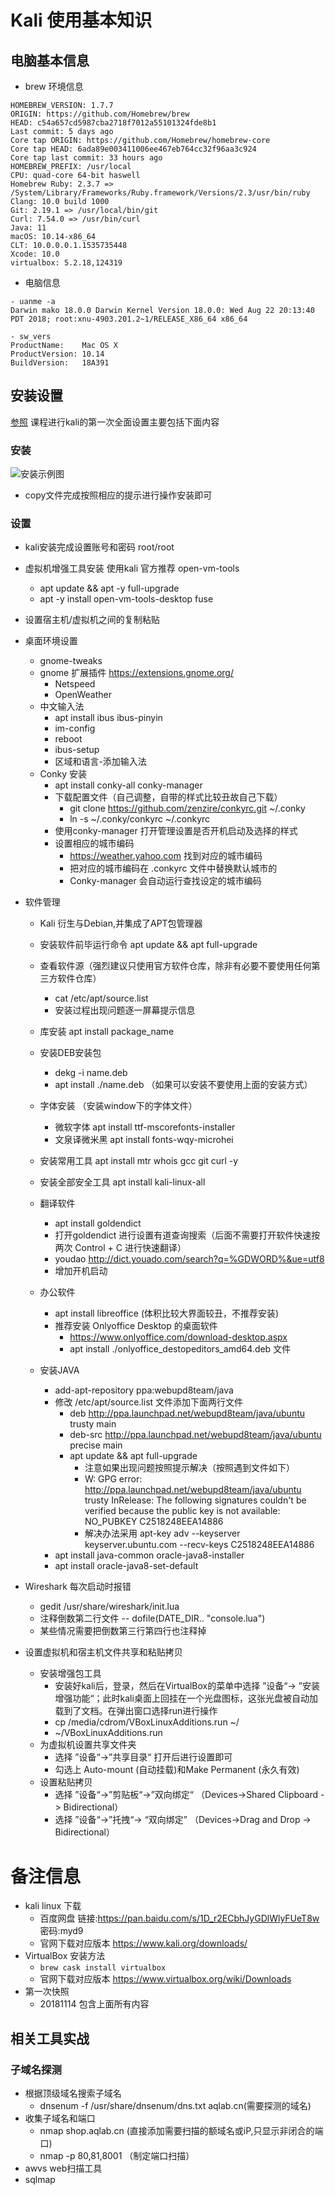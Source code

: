 # Kali 使用基本知识

## 电脑基本信息

- brew 环境信息

```
HOMEBREW_VERSION: 1.7.7
ORIGIN: https://github.com/Homebrew/brew
HEAD: c54a657cd5987cba2718f7012a55101324fde8b1
Last commit: 5 days ago
Core tap ORIGIN: https://github.com/Homebrew/homebrew-core
Core tap HEAD: 6ada89e003411006ee467eb764cc32f96aa3c924
Core tap last commit: 33 hours ago
HOMEBREW_PREFIX: /usr/local
CPU: quad-core 64-bit haswell
Homebrew Ruby: 2.3.7 => /System/Library/Frameworks/Ruby.framework/Versions/2.3/usr/bin/ruby
Clang: 10.0 build 1000
Git: 2.19.1 => /usr/local/bin/git
Curl: 7.54.0 => /usr/bin/curl
Java: 11
macOS: 10.14-x86_64
CLT: 10.0.0.0.1.1535735448
Xcode: 10.0
virtualbox: 5.2.18,124319
```

- 电脑信息

```
- uanme -a
Darwin mako 18.0.0 Darwin Kernel Version 18.0.0: Wed Aug 22 20:13:40 PDT 2018; root:xnu-4903.201.2~1/RELEASE_X86_64 x86_64

- sw_vers
ProductName:	Mac OS X
ProductVersion:	10.14
BuildVersion:	18A391
```

## 安装设置

[参照](https://study.163.com/course/courseMain.htm?courseId=1005094023) 课程进行kali的第一次全面设置主要包括下面内容

### 安装

![安装示例图](./imgs/kali-install-demo.gif)

- copy文件完成按照相应的提示进行操作安装即可


### 设置

- kali安装完成设置账号和密码 root/root
- 虚拟机增强工具安装 使用kali 官方推荐 open-vm-tools
    - apt update && apt -y full-upgrade
    - apt -y install open-vm-tools-desktop fuse
- 设置宿主机/虚拟机之间的复制粘贴
- 桌面环境设置
    - gnome-tweaks
    - gnome 扩展插件  https://extensions.gnome.org/  
    	- Netspeed
    	- OpenWeather
    - 中文输入法
    	- apt install ibus ibus-pinyin
    	- im-config
    	- reboot
    	- ibus-setup
    	- 区域和语言-添加输入法
   	- Conky 安装
   		- apt install conky-all conky-manager
   		- 下载配置文件（自己调整，自带的样式比较丑故自己下载）
   			- git clone https://github.com/zenzire/conkyrc.git ~/.conky
   			- ln -s ~/.conky/conkyrc ~/.conkyrc
   		- 使用conky-manager 打开管理设置是否开机启动及选择的样式
   		- 设置相应的城市编码
   			- https://weather.yahoo.com 找到对应的城市编码
   			- 把对应的城市编码在 .conkyrc 文件中替换默认城市的
   			- Conky-manager 会自动运行查找设定的城市编码
- 软件管理
	- Kali 衍生与Debian,并集成了APT包管理器
	- 安装软件前毕运行命令 apt update && apt full-upgrade
	- 查看软件源（强烈建议只使用官方软件仓库，除非有必要不要使用任何第三方软件仓库）
		- cat /etc/apt/source.list
		- 安装过程出现问题逐一屏幕提示信息
	- 库安装 apt install package_name
	- 安装DEB安装包
		- dekg -i name.deb  
		- apt install ./name.deb （如果可以安装不要使用上面的安装方式）

	- 字体安装 （安装window下的字体文件）
		- 微软字体 apt install ttf-mscorefonts-installer
		- 文泉译微米黑  apt install fonts-wqy-microhei
	- 安装常用工具 apt install mtr whois gcc git curl -y
	- 安装全部安全工具 apt install kali-linux-all
	- 翻译软件
		- apt install goldendict
		- 打开goldendict 进行设置有道查询搜索（后面不需要打开软件快速按两次 Control + C 进行快速翻译）
		- youdao http://dict.youado.com/search?q=%GDWORD%&ue=utf8
		- 增加开机启动
	- 办公软件
		- apt install libreoffice (体积比较大界面较丑，不推荐安装)
		- 推荐安装 Onlyoffice Desktop 的桌面软件
			- https://www.onlyoffice.com/download-desktop.aspx
			- apt install ./onlyoffice_destopeditors_amd64.deb 文件
	- 安装JAVA
		- add-apt-repository ppa:webupd8team/java
		- 修改 /etc/apt/source.list 文件添加下面两行文件
			- deb http://ppa.launchpad.net/webupd8team/java/ubuntu trusty main
			- deb-src http://ppa.launchpad.net/webupd8team/java/ubuntu precise main
			- apt update && apt full-upgrade
				- 注意如果出现问题按照提示解决（按照遇到文件如下）
				- W: GPG error: http://ppa.launchpad.net/webupd8team/java/ubuntu trusty InRelease: The following signatures couldn't be verified because the public key is not available: NO_PUBKEY C2518248EEA14886
				- 解决办法采用 apt-key adv --keyserver keyserver.ubuntu.com --recv-keys C2518248EEA14886
		- apt install java-common oracle-java8-installer
		- apt install oracle-java8-set-default

- Wireshark 每次启动时报错
	- gedit /usr/share/wireshark/init.lua
	- 注释倒数第二行文件 -- dofile(DATE_DIR.. "console.lua")
	- 某些情况需要把倒数第三行第四行也注释掉

- 设置虚拟机和宿主机文件共享和粘贴拷贝
	- 安装增强包工具
		- 安装好kali后，登录，然后在VirtualBox的菜单中选择 ”设备“-> ”安装增强功能“；此时kali桌面上回挂在一个光盘图标，这张光盘被自动加载到了文档。在弹出窗口选择run进行操作
		- cp /media/cdrom/VBoxLinuxAdditions.run ~/
		- ~/VBoxLinuxAdditions.run 
	- 为虚拟机设置共享文件夹
		- 选择 ”设备“->”共享目录“ 打开后进行设置即可
		- 勾选上 Auto-mount (自动挂载)和Make Permanent (永久有效)
	- 设置粘贴拷贝
		- 选择 ”设备“->”剪贴板“->”双向绑定“  （Devices->Shared Clipboard -> Bidirectional）
		- 选择 ”设备“->”托拽“-> “双向绑定” （Devices->Drag and Drop -> Bidirectional）

# 备注信息

- kali linux 下载
	- 百度网盘 链接:https://pan.baidu.com/s/1D_r2ECbhJyGDlWlyFUeT8w  密码:myd9
	- 官网下载对应版本 https://www.kali.org/downloads/
- VirtualBox 安装方法
	- `brew cask install virtualbox`
	- 官网下载对应版本 https://www.virtualbox.org/wiki/Downloads
- 第一次快照
	- 20181114 包含上面所有内容


## 相关工具实战

### 子域名探测

- 根据顶级域名搜索子域名
	- dnsenum -f /usr/share/dnsenum/dns.txt aqlab.cn(需要探测的域名)
- 收集子域名和端口
	- nmap shop.aqlab.cn (直接添加需要扫描的额域名或iP,只显示非闭合的端口)
	- nmap -p 80,81,8001 （制定端口扫描）
- awvs web扫描工具
- sqlmap 


